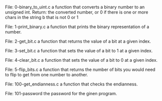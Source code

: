 File: 0-binary_to_uint.c a function that converts a binary number to an unsigned int. Return: the converted number, or 0 if there is one or more chars in the string b that is not 0 or 1

File: 1-print_binary.c a function that prints the binary representation of a number.

File: 2-get_bit.c a function that returns the value of a bit at a given index.

File: 3-set_bit.c a function that sets the value of a bit to 1 at a given index.

File: 4-clear_bit.c a function that sets the value of a bit to 0 at a given index.

File: 5-flip_bits.c a function that returns the number of bits you would need to flip to get from one number to another.

File: 100-get_endianness.c a function that checks the endianness.

File: 101-password the password for the ginen program.
